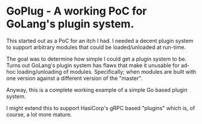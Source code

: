 # GoPlug - A working PoC for GoLang's plugin system.

This started out as a PoC for an itch I had. I needed a decent plugin system to support arbitrary modules that could be loaded/unloaded at run-time.

The goal was to determine how simple I could get a plugin system to be. Turns out GoLang's plugin system has flaws that make it unusable for ad-hoc loading/unloading of modules.
Specifically; when modules are built with one version against a different version of the "master".

Anyway, this is a complete working example of a simple Go based plugin system.

I might extend this to support HasiCorp's gRPC based "plugins" which is, of course, a lot more mature.

